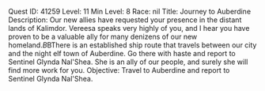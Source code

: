 Quest ID: 41259
Level: 11
Min Level: 8
Race: nil
Title: Journey to Auberdine
Description: Our new allies have requested your presence in the distant lands of Kalimdor. Vereesa speaks very highly of you, and I hear you have proven to be a valuable ally for many denizens of our new homeland.$B$BThere is an established ship route that travels between our city and the night elf town of Auberdine. Go there with haste and report to Sentinel Glynda Nal'Shea. She is an ally of our people, and surely she will find more work for you.
Objective: Travel to Auberdine and report to Sentinel Glynda Nal'Shea.
